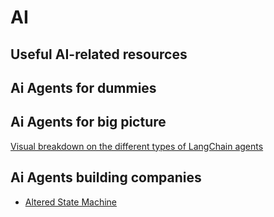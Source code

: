 # AI
## Useful AI-related resources

## Ai Agents for dummies

## Ai Agents for big picture
[Visual breakdown on the different types of LangChain agents](https://twitter.com/jamescodez/status/1664032515882094592/photo/1)
<br>
## Ai Agents building companies
- [Altered State Machine](https://www.alteredstatemachine.xyz/) 
